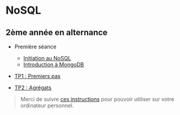 # NoSQL

## 2ème année en alternance

<!--
7 séances de 3 heures

1. Présentation de NoSQL et MongoDB
2. Intro utilisation MongoDB
    - créer une base, insérer 2/3 documents, importer des données json simple
    - Python : accès à MongoDB
    - Import données un peu sérieures + restriction et projection + distinct
3. évaluation + ??
    - Evaluation sur TP noté
4. Agrégat :
    - $group, $sort, $limit
    - $project, $match
5. Agrégat :
    - $unwind
    - $lookup
6. ??
7. Evaluation sur TP noté
-->

- Première séance
    - [Initiation au NoSQL](../stid-2afi--nosql/seance1-slides.html)
    - [Introduction à MongoDB](../stid-2afi--nosql/seance2-slides.html)

- [TP1 : Premiers pas](tp1)
- [TP2 : Agrégats](tp2)


> Merci de suivre [ces instructions](infos) pour pouvoir utiliser sur votre ordinateur personnel.
